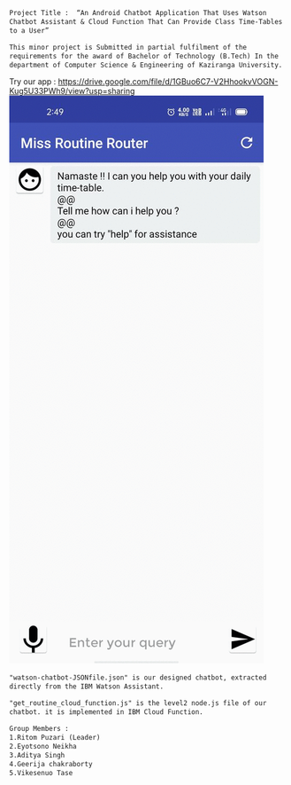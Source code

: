 ```
Project Title :  “An Android Chatbot Application That Uses Watson Chatbot Assistant & Cloud Function That Can Provide Class Time-Tables to a User” 
```
```
This minor project is Submitted in partial fulfilment of the requirements for the award of Bachelor of Technology (B.Tech) In the department of Computer Science & Engineering of Kaziranga University.
```
Try our app : https://drive.google.com/file/d/1GBuo6C7-V2HhookvVOGN-Kug5U33PWh9/view?usp=sharing
![](GGG.gif)

```
"watson-chatbot-JSONfile.json" is our designed chatbot, extracted directly from the IBM Watson Assistant. 
```
```
"get_routine_cloud_function.js" is the level2 node.js file of our chatbot. it is implemented in IBM Cloud Function. 
```

```
Group Members : 
1.Ritom Puzari (Leader)
2.Eyotsono Neikha 
3.Aditya Singh 
4.Geerija chakraborty 
5.Vikesenuo Tase
```
